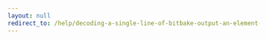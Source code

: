 ```yaml
---
layout: null
redirect_to: /help/decoding-a-single-line-of-bitbake-output-an-element-by-element-guide/
---
```

